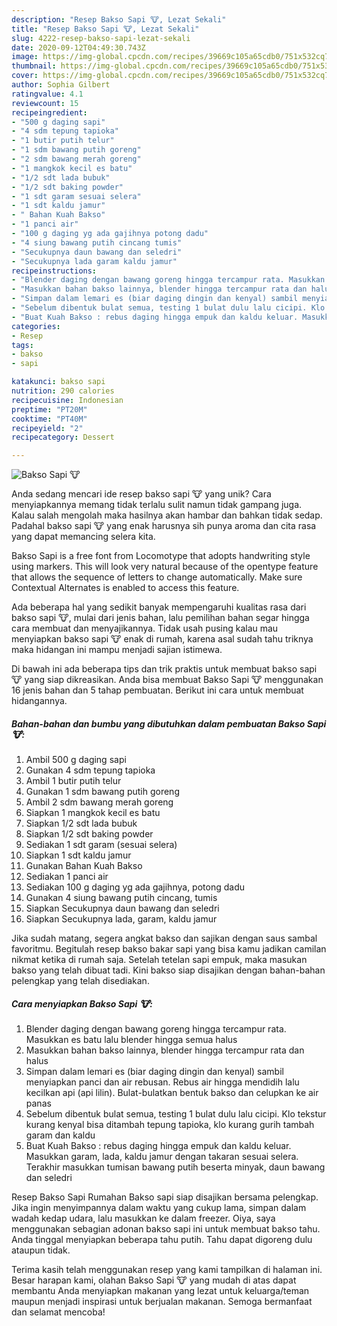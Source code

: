 ```yaml
---
description: "Resep Bakso Sapi 🐮, Lezat Sekali"
title: "Resep Bakso Sapi 🐮, Lezat Sekali"
slug: 4222-resep-bakso-sapi-lezat-sekali
date: 2020-09-12T04:49:30.743Z
image: https://img-global.cpcdn.com/recipes/39669c105a65cdb0/751x532cq70/bakso-sapi-🐮-foto-resep-utama.jpg
thumbnail: https://img-global.cpcdn.com/recipes/39669c105a65cdb0/751x532cq70/bakso-sapi-🐮-foto-resep-utama.jpg
cover: https://img-global.cpcdn.com/recipes/39669c105a65cdb0/751x532cq70/bakso-sapi-🐮-foto-resep-utama.jpg
author: Sophia Gilbert
ratingvalue: 4.1
reviewcount: 15
recipeingredient:
- "500 g daging sapi"
- "4 sdm tepung tapioka"
- "1 butir putih telur"
- "1 sdm bawang putih goreng"
- "2 sdm bawang merah goreng"
- "1 mangkok kecil es batu"
- "1/2 sdt lada bubuk"
- "1/2 sdt baking powder"
- "1 sdt garam sesuai selera"
- "1 sdt kaldu jamur"
- " Bahan Kuah Bakso"
- "1 panci air"
- "100 g daging yg ada gajihnya potong dadu"
- "4 siung bawang putih cincang tumis"
- "Secukupnya daun bawang dan seledri"
- "Secukupnya lada garam kaldu jamur"
recipeinstructions:
- "Blender daging dengan bawang goreng hingga tercampur rata. Masukkan es batu lalu blender hingga semua halus"
- "Masukkan bahan bakso lainnya, blender hingga tercampur rata dan halus"
- "Simpan dalam lemari es (biar daging dingin dan kenyal) sambil menyiapkan panci dan air rebusan. Rebus air hingga mendidih lalu kecilkan api (api lilin). Bulat-bulatkan bentuk bakso dan celupkan ke air panas"
- "Sebelum dibentuk bulat semua, testing 1 bulat dulu lalu cicipi. Klo tekstur kurang kenyal bisa ditambah tepung tapioka, klo kurang gurih tambah garam dan kaldu"
- "Buat Kuah Bakso : rebus daging hingga empuk dan kaldu keluar. Masukkan garam, lada, kaldu jamur dengan takaran sesuai selera. Terakhir masukkan tumisan bawang putih beserta minyak, daun bawang dan seledri"
categories:
- Resep
tags:
- bakso
- sapi

katakunci: bakso sapi 
nutrition: 290 calories
recipecuisine: Indonesian
preptime: "PT20M"
cooktime: "PT40M"
recipeyield: "2"
recipecategory: Dessert

---
```



![Bakso Sapi 🐮](https://img-global.cpcdn.com/recipes/39669c105a65cdb0/751x532cq70/bakso-sapi-🐮-foto-resep-utama.jpg)

Anda sedang mencari ide resep bakso sapi 🐮 yang unik? Cara menyiapkannya memang tidak terlalu sulit namun tidak gampang juga. Kalau salah mengolah maka hasilnya akan hambar dan bahkan tidak sedap. Padahal bakso sapi 🐮 yang enak harusnya sih punya aroma dan cita rasa yang dapat memancing selera kita.

Bakso Sapi is a free font from Locomotype that adopts handwriting style using markers. This will look very natural because of the opentype feature that allows the sequence of letters to change automatically. Make sure Contextual Alternates is enabled to access this feature.

Ada beberapa hal yang sedikit banyak mempengaruhi kualitas rasa dari bakso sapi 🐮, mulai dari jenis bahan, lalu pemilihan bahan segar hingga cara membuat dan menyajikannya. Tidak usah pusing kalau mau menyiapkan bakso sapi 🐮 enak di rumah, karena asal sudah tahu triknya maka hidangan ini mampu menjadi sajian istimewa.


Di bawah ini ada beberapa tips dan trik praktis untuk membuat bakso sapi 🐮 yang siap dikreasikan. Anda bisa membuat Bakso Sapi 🐮 menggunakan 16 jenis bahan dan 5 tahap pembuatan. Berikut ini cara untuk membuat hidangannya.

<!--inarticleads1-->

##### Bahan-bahan dan bumbu yang dibutuhkan dalam pembuatan Bakso Sapi 🐮:

1. Ambil 500 g daging sapi
1. Gunakan 4 sdm tepung tapioka
1. Ambil 1 butir putih telur
1. Gunakan 1 sdm bawang putih goreng
1. Ambil 2 sdm bawang merah goreng
1. Siapkan 1 mangkok kecil es batu
1. Siapkan 1/2 sdt lada bubuk
1. Siapkan 1/2 sdt baking powder
1. Sediakan 1 sdt garam (sesuai selera)
1. Siapkan 1 sdt kaldu jamur
1. Gunakan  Bahan Kuah Bakso
1. Sediakan 1 panci air
1. Sediakan 100 g daging yg ada gajihnya, potong dadu
1. Gunakan 4 siung bawang putih cincang, tumis
1. Siapkan Secukupnya daun bawang dan seledri
1. Siapkan Secukupnya lada, garam, kaldu jamur


Jika sudah matang, segera angkat bakso dan sajikan dengan saus sambal favoritmu. Begitulah resep bakso bakar sapi yang bisa kamu jadikan camilan nikmat ketika di rumah saja. Setelah tetelan sapi empuk, maka masukan bakso yang telah dibuat tadi. Kini bakso siap disajikan dengan bahan-bahan pelengkap yang telah disediakan. 

<!--inarticleads2-->

##### Cara menyiapkan Bakso Sapi 🐮:

1. Blender daging dengan bawang goreng hingga tercampur rata. Masukkan es batu lalu blender hingga semua halus
1. Masukkan bahan bakso lainnya, blender hingga tercampur rata dan halus
1. Simpan dalam lemari es (biar daging dingin dan kenyal) sambil menyiapkan panci dan air rebusan. Rebus air hingga mendidih lalu kecilkan api (api lilin). Bulat-bulatkan bentuk bakso dan celupkan ke air panas
1. Sebelum dibentuk bulat semua, testing 1 bulat dulu lalu cicipi. Klo tekstur kurang kenyal bisa ditambah tepung tapioka, klo kurang gurih tambah garam dan kaldu
1. Buat Kuah Bakso : rebus daging hingga empuk dan kaldu keluar. Masukkan garam, lada, kaldu jamur dengan takaran sesuai selera. Terakhir masukkan tumisan bawang putih beserta minyak, daun bawang dan seledri


Resep Bakso Sapi Rumahan Bakso sapi siap disajikan bersama pelengkap. Jika ingin menyimpannya dalam waktu yang cukup lama, simpan dalam wadah kedap udara, lalu masukkan ke dalam freezer. Oiya, saya menggunakan sebagian adonan bakso sapi ini untuk membuat bakso tahu. Anda tinggal menyiapkan beberapa tahu putih. Tahu dapat digoreng dulu ataupun tidak. 

Terima kasih telah menggunakan resep yang kami tampilkan di halaman ini. Besar harapan kami, olahan Bakso Sapi 🐮 yang mudah di atas dapat membantu Anda menyiapkan makanan yang lezat untuk keluarga/teman maupun menjadi inspirasi untuk berjualan makanan. Semoga bermanfaat dan selamat mencoba!
